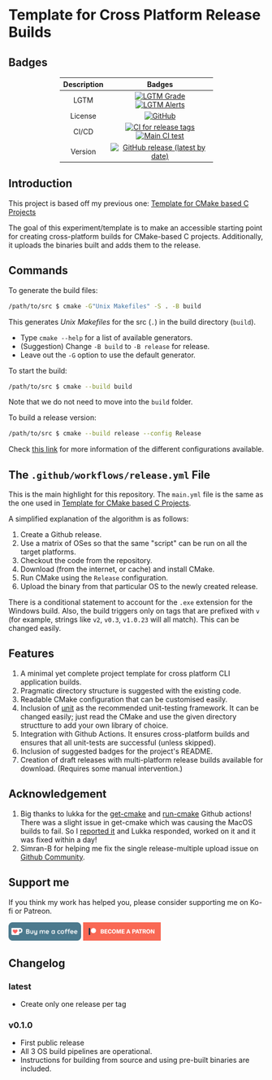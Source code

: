 # Template for Cross Platform Release Builds

## Badges

<div align="center" style="width: 60%; margin: 0 auto;">

| Description |                                                                                                                                                       Badges                                                                                                                                                        |
| :---------: | :-----------------------------------------------------------------------------------------------------------------------------------------------------------------------------------------------------------------------------------------------------------------------------------------------------------------: |
|    LGTM     | [![LGTM Grade](https://img.shields.io/lgtm/grade/cpp/github/hungrybluedev/release-test)](https://lgtm.com/projects/g/hungrybluedev/release-test/context:cpp) [![LGTM Alerts](https://img.shields.io/lgtm/alerts/github/hungrybluedev/release-test)](https://lgtm.com/projects/g/hungrybluedev/release-test/alerts/) |
|   License   |                                                                                                               [![GitHub](https://img.shields.io/github/license/hungrybluedev/release-test)](LICENSE)                                                                                                                |
|    CI/CD    |                  [![CI for release tags](https://github.com/hungrybluedev/release-test/workflows/CI%20for%20release%20tags/badge.svg) ![Main CI test](https://github.com/hungrybluedev/release-test/workflows/Main%20CI%20test/badge.svg)](https://github.com/hungrybluedev/release-test/actions)                   |
|   Version   |                                                                          [![GitHub release (latest by date)](https://img.shields.io/github/v/release/hungrybluedev/release-test)](https://github.com/hungrybluedev/release-test/releases)                                                                           |

</div>

## Introduction

This project is based off my previous one: [Template for CMake based C Projects](https://github.com/hungrybluedev/CMake-Basic-C-Template)

The goal of this experiment/template is to make an accessible starting point for creating cross-platform builds for CMake-based C projects. Additionally, it uploads the binaries built and adds them to the release.

## Commands

To generate the build files:

```bash
/path/to/src $ cmake -G"Unix Makefiles" -S . -B build
```

This generates _Unix Makefiles_ for the src (`.`) in the build directory (`build`).

- Type `cmake --help` for a list of available generators.
- (Suggestion) Change `-B build` to `-B release` for release.
- Leave out the `-G` option to use the default generator.

To start the build:

```bash
/path/to/src $ cmake --build build
```

Note that we do not need to move into the `build` folder.

To build a release version:

```bash
/path/to/src $ cmake --build release --config Release
```

Check [this link](https://cmake.org/cmake/help/latest/variable/CMAKE_BUILD_TYPE.html) for more information of the different configurations available.

## The `.github/workflows/release.yml` File

This is the main highlight for this repository. The `main.yml` file is the same as the one used in [Template for CMake based C Projects](https://github.com/hungrybluedev/CMake-Basic-C-Template).

A simplified explanation of the algorithm is as follows:

1. Create a Github release.
2. Use a matrix of OSes so that the same "script" can be run on all the target platforms.
3. Checkout the code from the repository.
4. Download (from the internet, or cache) and install CMake.
5. Run CMake using the `Release` configuration.
6. Upload the binary from that particular OS to the newly created release.

There is a conditional statement to account for the `.exe` extension for the Windows build. Also, the build triggers only on tags that are prefixed with `v` (for example, strings like `v2`, `v0.3`, `v1.0.23` will all match). This can be changed easily.

## Features

1. A minimal yet complete project template for cross platform CLI application builds.
2. Pragmatic directory structure is suggested with the existing code.
3. Readable CMake configuration that can be customised easily.
4. Inclusion of [µnit](https://nemequ.github.io/munit/) as the recommended unit-testing framework. It can be changed easily; just read the CMake and use the given directory structture to add your own library of choice.
5. Integration with Github Actions. It ensures cross-platform builds and ensures that all unit-tests are successful (unless skipped).
6. Inclusion of suggested badges for the project's README.
7. Creation of draft releases with multi-platform release builds available for download. (Requires some manual intervention.)

## Acknowledgement

1. Big thanks to lukka for the [get-cmake](https://github.com/marketplace/actions/get-cmake) and [run-cmake](https://github.com/marketplace/actions/run-cmake) Github actions! There was a slight issue in get-cmake which was causing the MacOS builds to fail. So I [reported it](https://github.com/lukka/get-cmake/issues/14) and Lukka responded, worked on it and it was fixed within a day!
2. Simran-B for helping me fix the single release-multiple upload issue on [Github Community](https://github.community/t/how-to-upload-release-assets-from-multiple-oses-into-one-release/136815).

## Support me

If you think my work has helped you, please consider supporting me on Ko-fi or Patreon.

[<img style="height: 36px;" height="36" src="https://raw.githubusercontent.com/hungrybluedev/hungrybluedev/master/kofi.webp">](https://ko-fi.com/hungrybluedev)
[<img style="height: 36px;" height="36"  src="https://raw.githubusercontent.com/hungrybluedev/hungrybluedev/master/patreon.webp">](https://www.patreon.com/hungrybluedev)

## Changelog

### latest

- Create only one release per tag

### v0.1.0

- First public release
- All 3 OS build pipelines are operational.
- Instructions for building from source and using pre-built binaries are included.
